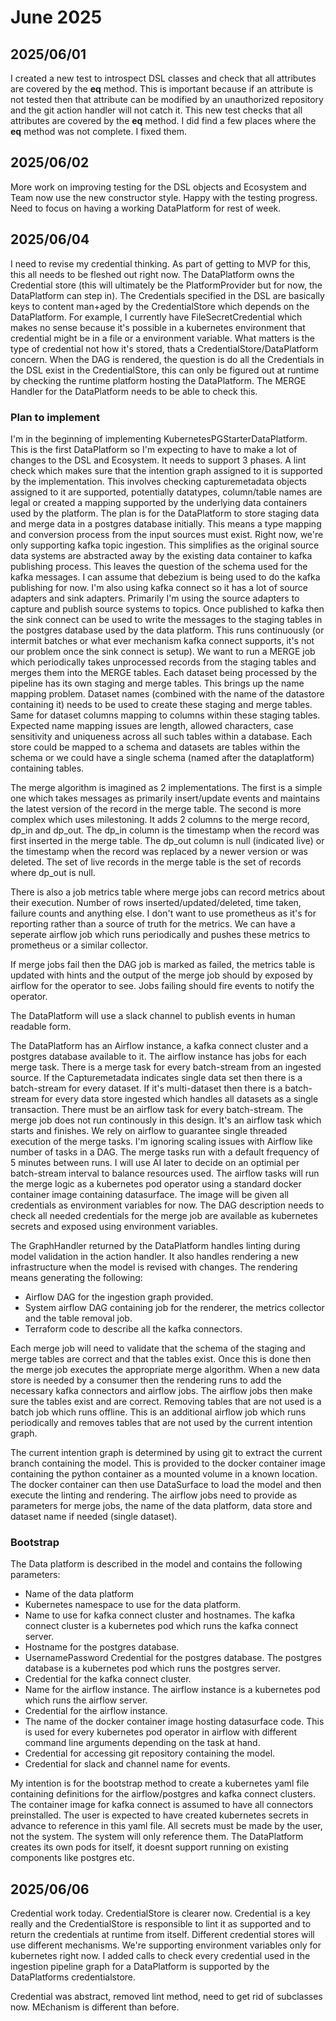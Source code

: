 # June 2025

## 2025/06/01

I created a new test to introspect DSL classes and check that all attributes are covered by the __eq__ method. This is important because if an attribute is not tested then that attribute can be modified by an unauthorized repository and the git action handler will not catch it. This new test checks that all attributes are covered by the __eq__ method. I did find a few places where the __eq__ method was not complete. I fixed them.

## 2025/06/02

More work on improving testing for the DSL objects and Ecosystem and Team now use the new constructor style. Happy with the testing progress. Need to focus on having a working DataPlatform for rest of week.

## 2025/06/04

I need to revise my credential thinking. As part of getting to MVP for this, this all needs to be fleshed out right now. The DataPlatform owns the Credential store (this will ultimately be the PlatformProvider but for now, the DataPlatform can step in). The Credentials specified in the DSL are basically keys to content man+aged by the CredentialStore which depends on the DataPlatform. For example, I currently have FileSecretCredential which makes no sense because it's possible in a kubernetes environment that credential might be in a file or a environment variable. What matters is the type of credential not how it's stored, thats a CredentialStore/DataPlatform concern. When the DAG is rendered, the question is do all the Credentials in the DSL exist in the CredentialStore, this can only be figured out at runtime by checking the runtime platform hosting the DataPlatform. The MERGE Handler for the DataPlatform needs to be able to check this.

### Plan to implement

I'm in the beginning of implementing KubernetesPGStarterDataPlatform. This is the first DataPlatform so I'm expecting to have to make a lot of changes to the DSL and Ecosystem. It needs to support 3 phases. A lint check which makes sure that the intention graph assigned to it is supported by the implementation. This involves checking capturemetadata objects assigned to it are supported, potentially datatypes, column/table names are legal or created a mapping supported by the underlying data containers used by the platform. The plan is for the DataPlatform to store staging data and merge data in a postgres database initially. This means a type mapping and conversion process from the input sources must exist. Right now, we're only supporting kafka topic ingestion. This simplifies as the original source data systems are abstracted away by the existing data container to kafka publishing process. This leaves the question of the schema used for the kafka messages. I can assume that debezium is being used to do the kafka publishing for now. I'm also using kafka connect so it has a lot of source adapters and sink adapters. Primarily I'm using the source adapters to capture and publish source systems to topics. Once published to kafka then the sink connect can be used to write the messages to the staging tables in the postgres database used by the data platform. This runs continuously (or intermit batches or what ever mechanism kafka connect supports, it's not our problem once the sink connect is setup). We want to run a MERGE job which periodically takes unprocessed records from the staging tables and merges them into the MERGE tables. Each dataset being processed by the pipeline has its own staging and merge tables. This brings up the name mapping problem. Dataset names (combined with the name of the datastore containing it) needs to be used to create these staging and merge tables. Same for dataset columns mapping to columns within these staging tables. Expected name mapping issues are length, allowed characters, case sensitivity and uniqueness across all such tables within a database. Each store could be mapped to a schema and datasets are tables within the schema or we could have a single schema (named after the dataplatform) containing tables.

The merge algorithm is imagined as 2 implementations. The first is a simple one which takes messages as primarily insert/update events and maintains the latest version of the record in the merge table. The second is more complex which uses milestoning. It adds 2 columns to the merge record, dp_in and dp_out. The dp_in column is the timestamp when the record was first inserted in the merge table. The dp_out column is null (indicated live) or the timestamp when the record was replaced by a newer version or was deleted. The set of live records in the merge table is the set of records where dp_out is null.

There is also a job metrics table where merge jobs can record metrics about their execution. Number of rows inserted/updated/deleted, time taken, failure counts and anything else. I don't want to use prometheus as it's for reporting rather than a source of truth for the metrics. We can have a seperate airflow job which runs periodically and pushes these metrics to prometheus or a similar collector.

If merge jobs fail then the DAG job is marked as failed, the metrics table is updated with hints and the output of the merge job should by exposed by airflow for the operator to see. Jobs failing should fire events to notify the operator.

The DataPlatform will use a slack channel to publish events in human readable form.

The DataPlatform has an Airflow instance, a kafka connect cluster and a postgres database available to it. The airflow instance has jobs for each merge task. There is a merge task for every batch-stream from an ingested source. If the Capturemetadata indicates single data set then there is a batch-stream for every dataset. If it's multi-dataset then there is a batch-stream for every data store ingested which handles all datasets as a single transaction. There must be an airflow task for every batch-stream. The merge job does not run continously in this design. It's an airflow task which starts and finishes. We rely on airflow to guarantee single threaded execution of the merge tasks. I'm ignoring scaling issues with Airflow like number of tasks in a DAG. The merge tasks run with a default frequency of 5 minutes between runs. I will use AI later to decide on an optimial per batch-stream interval to balance resources used. The airflow tasks will run the merge logic as a kubernetes pod operator using a standard docker container image containing datasurface. The image will be given all credentials as environment variables for now. The DAG description needs to check all needed credentials for the merge job are available as kubernetes secrets and exposed using environment variables.

The GraphHandler returned by the DataPlatform handles linting during model validation in the action handler. It also handles rendering a new infrastructure when the model is revised with changes. The rendering means generating the following:

* Airflow DAG for the ingestion graph provided.
* System airflow DAG containing job for the renderer, the metrics collector and the table removal job.
* Terraform code to describe all the kafka connectors.

Each merge job will need to validate that the schema of the staging and merge tables are correct and that the tables exist. Once this is done then the merge job executes the appropriate merge algorithm. When a new data store is needed by a consumer then the rendering runs to add the necessary kafka connectors and airflow jobs. The airflow jobs then make sure the tables exist and are correct. Removing tables that are not used is a batch job which runs offline. This is an additional airflow job which runs periodically and removes tables that are not used by the current intention graph.

The current intention graph is determined by using git to extract the current branch containing the model. This is provided to the docker container image containing the python container as a mounted volume in a known location. The docker container can then use DataSurface to load the model and then execute the linting and rendering. The airflow jobs need to provide as parameters for merge jobs, the name of the data platform, data store and dataset name if needed (single dataset).

### Bootstrap

The Data platform is described in the model and contains the following parameters:

* Name of the data platform
* Kubernetes namespace to use for the data platform.
* Name to use for kafka connect cluster and hostnames. The kafka connect cluster is a kubernetes pod which runs the kafka connect server.
* Hostname for the postgres database.
* UsernamePassword Credential for the postgres database. The postgres database is a kubernetes pod which runs the postgres server.
* Credential for the kafka connect cluster.
* Name for the airflow instance. The airflow instance is a kubernetes pod which runs the airflow server.
* Credential for the airflow instance.
* The name of the docker container image hosting datasurface code. This is used for every kubernetes pod operator in airflow with different command line arguments depending on the task at hand.
* Credential for accessing git repository containing the model.
* Credential for slack and channel name for events.

My intention is for the bootstrap method to create a kubernetes yaml file containing definitions for the airflow/postgres and kafka connect clusters. The container image for kafka connect is assumed to have all connectors preinstalled. The user is expected to have created kubernetes secrets in advance to reference in this yaml file. All secrets must be made by the user, not the system. The system will only reference them. The DataPlatform creates its own pods for itself, it doesnt support running on existing components like postgres etc.

## 2025/06/06

Credential work today. CredentialStore is clearer now. Credential is a key really and the CredentialStore is responsible to lint it as supported and to return the credentials at runtime from itself. Different credential stores will use different mechanisms. We're supporting environment variables only for kubernetes right now. I added calls to check every credential used in the ingestion pipeline graph for a DataPlatform is supported by the DataPlatforms credentialstore.

Credential was abstract, removed lint method, need to get rid of subclasses now. MEchanism is different than before.
